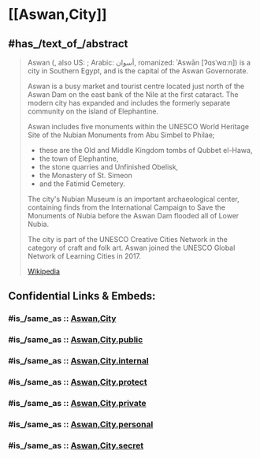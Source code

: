 
# [[Aswan,City]] 


## #has_/text_of_/abstract 

> Aswan (, also US: ; Arabic: أسوان, romanized: ʾAswān [ʔɑsˈwɑːn]) 
> is a city in Southern Egypt, and is the capital of the Aswan Governorate.
>
> Aswan is a busy market and tourist centre 
> located just north of the Aswan Dam 
> on the east bank of the Nile at the first cataract. 
> The modern city has expanded 
> and includes the formerly separate community on the island of Elephantine.
>
> Aswan includes five monuments within the UNESCO World Heritage Site 
> of the Nubian Monuments from Abu Simbel to Philae; 
> - these are the Old and Middle Kingdom tombs of Qubbet el-Hawa, 
> - the town of Elephantine, 
> - the stone quarries and Unfinished Obelisk, 
> - the Monastery of St. Simeon 
> - and the Fatimid Cemetery. 
> 
> The city's Nubian Museum is an important archaeological center, 
> containing finds from the International Campaign 
> to Save the Monuments of Nubia 
> before the Aswan Dam flooded all of Lower Nubia.
>
> The city is part of the UNESCO Creative Cities Network 
> in the category of craft and folk art. 
> Aswan joined the UNESCO Global Network of Learning Cities in 2017.
>
> [Wikipedia](https://en.wikipedia.org/wiki/Aswan) 


## Confidential Links & Embeds: 

### #is_/same_as :: [Aswan,City](/_Standards/Earth/Continent/Africa/Africa~North/Egypt/governorates~Egypt/Aswan/counties~Aswan/Aswan,City.md) 

### #is_/same_as :: [Aswan,City.public](/_public/Earth/Continent/Africa/Africa~North/Egypt/governorates~Egypt/Aswan/counties~Aswan/Aswan,City.public.md) 

### #is_/same_as :: [Aswan,City.internal](/_internal/Earth/Continent/Africa/Africa~North/Egypt/governorates~Egypt/Aswan/counties~Aswan/Aswan,City.internal.md) 

### #is_/same_as :: [Aswan,City.protect](/_protect/Earth/Continent/Africa/Africa~North/Egypt/governorates~Egypt/Aswan/counties~Aswan/Aswan,City.protect.md) 

### #is_/same_as :: [Aswan,City.private](/_private/Earth/Continent/Africa/Africa~North/Egypt/governorates~Egypt/Aswan/counties~Aswan/Aswan,City.private.md) 

### #is_/same_as :: [Aswan,City.personal](/_personal/Earth/Continent/Africa/Africa~North/Egypt/governorates~Egypt/Aswan/counties~Aswan/Aswan,City.personal.md) 

### #is_/same_as :: [Aswan,City.secret](/_secret/Earth/Continent/Africa/Africa~North/Egypt/governorates~Egypt/Aswan/counties~Aswan/Aswan,City.secret.md)

